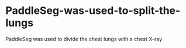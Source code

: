 # PaddleSeg-was-used-to-split-the-lungs
PaddleSeg was used to divide the chest lungs with a chest X-ray
